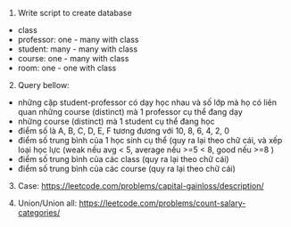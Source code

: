 1. Write script to create database
- class
- professor: one - many with class
- student: many - many with class
- course: one - many with class
- room: one - one with class

2. Query bellow:
- những cặp student-professor có dạy học nhau và số lớp mà họ có liên quan
những course (distinct) mà 1 professor cụ thể đang dạy
- những course (distinct) mà 1 student cụ thể đang học
- điểm số là A, B, C, D, E, F tương đương với 10, 8, 6, 4, 2, 0
- điểm số trung bình của 1 học sinh cụ thể (quy ra lại theo chữ cái, và xếp loại học lực (weak nếu avg < 5, average nếu >=5 < 8, good nếu >=8 )
- điểm số trung bình của các class (quy ra lại theo chữ cái)
- điểm số trung bình của các course (quy ra lại theo chữ cái)


3. Case: https://leetcode.com/problems/capital-gainloss/description/

4. Union/Union all: https://leetcode.com/problems/count-salary-categories/ 

